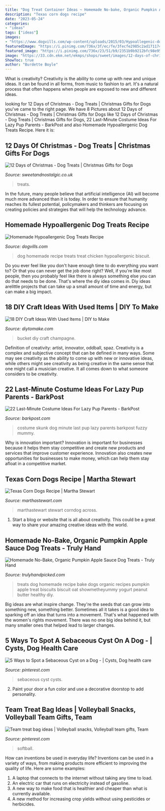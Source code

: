 ```yaml
---
title: "Dog Treat Container Ideas ~ Homemade No-bake, Organic Pumpkin Apple Sauce Dog Treats"
description: "Texas corn dogs recipe"
date: "2023-05-24"
categories:
- "ideas"
tags: ["ideas"]
images:
- "https://www.dogvills.com/wp-content/uploads/2015/03/Hypoallegenic-dog-treat-chicken.png"
featuredImage: "https://i.pinimg.com/736x/3f/ec/fe/3fecfe2985c2ad17117496ad451a9fc9.jpg"
featured_image: "https://i.pinimg.com/736x/23/51/b9/2351b9b9212bfc98e952e5867ed57171.jpg"
image: "https://33.cdn.ekm.net/ekmps/shops/sweet/images/12-days-of-christmas-dog-treats-17046-1-p.jpg?v=4DD63089-7DF0-4214-9D8C-2573C7CE34AC"
ShowToc: true
author: "Burdette Boyle"
---
```



What is creativity?
Creativity is the ability to come up with new and unique ideas. It can be found in all forms, from music to fashion to art. It's a natural process that often happens when people are exposed to new and different ideas.

	

		
looking for 12 Days of Christmas - Dog Treats | Christmas Gifts for Dogs you've came to the right page. We have 8 Pictures about 12 Days of Christmas - Dog Treats | Christmas Gifts for Dogs like 12 Days of Christmas - Dog Treats | Christmas Gifts for Dogs, 22 Last-Minute Costume Ideas For Lazy Pup Parents - BarkPost and also Homemade Hypoallergenic Dog Treats Recipe. Here it is:
		
    
## 12 Days Of Christmas - Dog Treats | Christmas Gifts For Dogs

<img loading=lazy src="https://33.cdn.ekm.net/ekmps/shops/sweet/images/12-days-of-christmas-dog-treats-17046-1-p.jpg?v=4DD63089-7DF0-4214-9D8C-2573C7CE34AC" onerror="this.onerror=null;this.src='https://tse1.mm.bing.net/th?id=OIP.E341K9rLbUOCofvjxvt-vgHaHa&amp;pid=15.1';" alt="12 Days of Christmas - Dog Treats | Christmas Gifts for Dogs">

_Source: sweetandnostalgic.co.uk_

>treats. 

	

In the future, many people believe that artificial intelligence (AI) will become much more advanced than it is today. In order to ensure that humanity reaches its fullest potential, policymakers and thinkers are focusing on creating policies and strategies that will help the technology advance.

    
## Homemade Hypoallergenic Dog Treats Recipe

<img loading=lazy src="https://www.dogvills.com/wp-content/uploads/2015/03/Hypoallegenic-dog-treat-chicken.png" onerror="this.onerror=null;this.src='https://tse4.mm.bing.net/th?id=OIP.m6DwZLgwOgKlLPlFy3KsSwHaLH&amp;pid=15.1';" alt="Homemade Hypoallergenic Dog Treats Recipe">

_Source: dogvills.com_

>dog homemade recipe treats treat chicken hypoallergenic biscuit. 

	

Do you ever feel like you don't have enough time to do everything you want to? Or that you can never get the job done right? Well, if you're like most people, then you probably feel like there is always something else you can do that needs to be done. That's where the diy idea comes in. Diy ideas arelittle projects that can take up a small amount of time and energy, but can make a big impact.

    
## 18 DIY Craft Ideas With Used Items | DIY To Make

<img loading=lazy src="http://www.diytomake.com/wp-content/uploads/2015/12/bucket.jpg" onerror="this.onerror=null;this.src='https://tse1.mm.bing.net/th?id=OIP.pY8wkigsKrKdMfYNOC014AHaJ3&amp;pid=15.1';" alt="18 DIY Craft Ideas With Used Items | DIY to Make">

_Source: diytomake.com_

>bucket diy craft champagne. 

	

Definition of creativity: artist, innovator, oddball, spaz.
Creativity is a complex and subjective concept that can be defined in many ways. Some may see creativity as the ability to come up with new or innovative ideas, while others might see creativity as being creative in the same sense that one might call a musician creative. It all comes down to what someone considers to be creativity.

    
## 22 Last-Minute Costume Ideas For Lazy Pup Parents - BarkPost

<img loading=lazy src="http://barkpost.com/wp-content/uploads/2015/09/skunk.jpg" onerror="this.onerror=null;this.src='https://tse1.mm.bing.net/th?id=OIP.MUWpdsxmhJd8T2LiNUUpfQHaE7&amp;pid=15.1';" alt="22 Last-Minute Costume Ideas For Lazy Pup Parents - BarkPost">

_Source: barkpost.com_

>costume skunk dog minute last pup lazy parents barkpost fuzzy mummy. 

	

Why is innovation important?
Innovation is important for businesses because it helps them stay competitive and create new products and services that improve customer experience. Innovation also creates new opportunities for businesses to make money, which can help them stay afloat in a competitive market.

    
## Texas Corn Dogs Recipe | Martha Stewart

<img loading=lazy src="http://assets.marthastewart.com/styles/wmax-1500/d24/mld105742_0710_corndogs2/mld105742_0710_corndogs2_sq.jpg?itok=f7tDwKNz" onerror="this.onerror=null;this.src='https://tse2.mm.bing.net/th?id=OIP.MX2DUTEteFiOvHj9m6FUywHaHa&amp;pid=15.1';" alt="Texas Corn Dogs Recipe | Martha Stewart">

_Source: marthastewart.com_

>marthastewart stewart corndog across. 

	

1. Start a blog or website that is all about creativity. This could be a great way to share your amazing creative ideas with the world.

    
## Homemade No-Bake, Organic Pumpkin Apple Sauce Dog Treats - Truly Hand

<img loading=lazy src="https://trulyhandpicked.com/wp-content/uploads/2019/08/1564626220uinahtycerkpddl-683x1024.jpg" onerror="this.onerror=null;this.src='https://tse2.mm.bing.net/th?id=OIP.Oedw9iH0sO9eexBomLKZnAHaLG&amp;pid=15.1';" alt="Homemade No-Bake, Organic Pumpkin Apple Sauce Dog Treats - Truly Hand">

_Source: trulyhandpicked.com_

>treats dog homemade recipe bake dogs organic recipes pumpkin apple treat biscuits biscuit oat showmetheyummy yogurt peanut butter healthy diy. 

	

Big ideas are what inspire change. They're the seeds that can grow into something new, something better. Sometimes all it takes is a good idea to sparking off an idea that turns into a movement. That's what happened with the women's rights movement. There was no one big idea behind it, but many smaller ones that helped lead to larger changes.

    
## 5 Ways To Spot A Sebaceous Cyst On A Dog - | Cysts, Dog Health Care

<img loading=lazy src="https://i.pinimg.com/736x/3f/ec/fe/3fecfe2985c2ad17117496ad451a9fc9.jpg" onerror="this.onerror=null;this.src='https://tse4.mm.bing.net/th?id=OIP.iQqHGf4BQQGdE7lGdaAMRAHaLG&amp;pid=15.1';" alt="5 Ways to Spot a Sebaceous Cyst on a Dog - | Cysts, Dog health care">

_Source: pinterest.com_

>sebaceous cyst cysts. 

	

2. Paint your door a fun color and use a decorative doorstop to add personality.

    
## Team Treat Bag Ideas | Volleyball Snacks, Volleyball Team Gifts, Team

<img loading=lazy src="https://i.pinimg.com/736x/23/51/b9/2351b9b9212bfc98e952e5867ed57171.jpg" onerror="this.onerror=null;this.src='https://tse3.mm.bing.net/th?id=OIP.tkoNnPILtxYyKx1utbvkqwHaJ3&amp;pid=15.1';" alt="Team treat bag ideas | Volleyball snacks, Volleyball team gifts, Team">

_Source: pinterest.com_

>softball. 

	

How can inventions be used in everyday life?
Inventions can be used in a variety of ways, from making products more efficient to improving the quality of life. Here are some examples: 
1. A laptop that connects to the internet without taking any time to load. 
2. An electric car that runs on electricity instead of gasoline. 
3. A new way to make food that is healthier and cheaper than what is currently available. 
4. A new method for increasing crop yields without using pesticides or herbicides.

